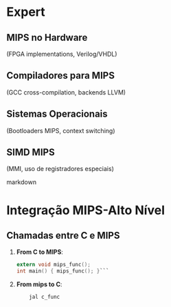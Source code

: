 # Expert
## MIPS no Hardware
(FPGA implementations, Verilog/VHDL)

## Compiladores para MIPS
(GCC cross-compilation, backends LLVM)

## Sistemas Operacionais
(Bootloaders MIPS, context switching)

## SIMD MIPS
(MMI, uso de registradores especiais)

markdown
# Integração MIPS-Alto Nível
## Chamadas entre C e MIPS
1. **From C to MIPS**:
   ```c
   extern void mips_func();
   int main() { mips_func(); }```
2. **From mips to C**:
	```.extern c_func
		jal c_func
	```
